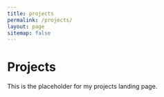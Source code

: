 ```yaml
---
title: projects
permalink: /projects/
layout: page
sitemap: false
---
```


# Projects

This is the placeholder for my projects landing page.
